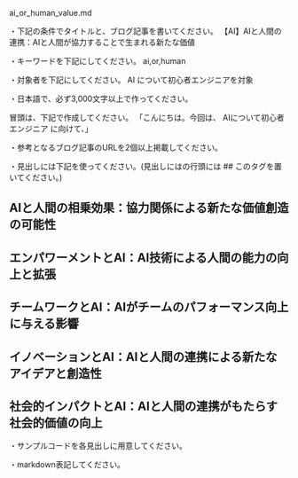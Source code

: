 ai_or_human_value.md

・下記の条件でタイトルと、ブログ記事を書いてください。
【AI】AIと人間の連携：AIと人間が協力することで生まれる新たな価値

・キーワードを下記にしてください。
ai,or,human

・対象者を下記にしてください。
  AI について初心者エンジニアを対象


・日本語で、必ず3,000文字以上で作ってください。

冒頭は、下記で作成してください。
「こんにちは。今回は、
AIについて初心者エンジニア
に向けて、」

・参考となるブログ記事のURLを2個以上掲載してください。

・見出しには下記を使ってください。(見出しにはの行頭には ## このタグを置いてください。)
## AIと人間の相乗効果：協力関係による新たな価値創造の可能性
## エンパワーメントとAI：AI技術による人間の能力の向上と拡張
## チームワークとAI：AIがチームのパフォーマンス向上に与える影響
## イノベーションとAI：AIと人間の連携による新たなアイデアと創造性
## 社会的インパクトとAI：AIと人間の連携がもたらす社会的価値の向上

・サンプルコードを各見出しに用意してください。

・markdown表記してください。

